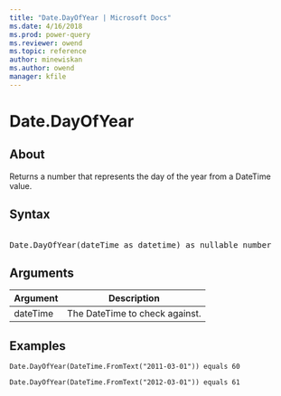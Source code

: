 ```yaml
---
title: "Date.DayOfYear | Microsoft Docs"
ms.date: 4/16/2018
ms.prod: power-query
ms.reviewer: owend
ms.topic: reference
author: minewiskan
ms.author: owend
manager: kfile
---
```

# Date.DayOfYear

  
## About  
Returns a number that represents the day of the year from a DateTime value.  
  
## Syntax

<pre>  
Date.DayOfYear(dateTime as datetime) as nullable number  
</pre>
  
## Arguments  
  
|Argument|Description|  
|------------|---------------|  
|dateTime|The DateTime to check against.|  
  
## Examples  
  
```powerquery-m  
Date.DayOfYear(DateTime.FromText("2011-03-01")) equals 60  
```  
  
```powerquery-m  
Date.DayOfYear(DateTime.FromText("2012-03-01")) equals 61  
```  
